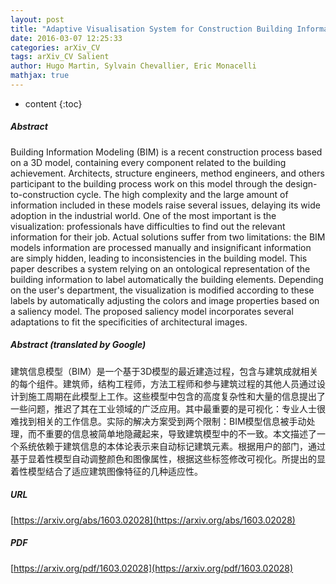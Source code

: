 ```yaml
---
layout: post
title: "Adaptive Visualisation System for Construction Building Information Models Using Saliency"
date: 2016-03-07 12:25:33
categories: arXiv_CV
tags: arXiv_CV Salient
author: Hugo Martin, Sylvain Chevallier, Eric Monacelli
mathjax: true
---
```


* content
{:toc}

##### Abstract
Building Information Modeling (BIM) is a recent construction process based on a 3D model, containing every component related to the building achievement. Architects, structure engineers, method engineers, and others participant to the building process work on this model through the design-to-construction cycle. The high complexity and the large amount of information included in these models raise several issues, delaying its wide adoption in the industrial world. One of the most important is the visualization: professionals have difficulties to find out the relevant information for their job. Actual solutions suffer from two limitations: the BIM models information are processed manually and insignificant information are simply hidden, leading to inconsistencies in the building model. This paper describes a system relying on an ontological representation of the building information to label automatically the building elements. Depending on the user's department, the visualization is modified according to these labels by automatically adjusting the colors and image properties based on a saliency model. The proposed saliency model incorporates several adaptations to fit the specificities of architectural images.

##### Abstract (translated by Google)
建筑信息模型（BIM）是一个基于3D模型的最近建造过程，包含与建筑成就相关的每个组件。建筑师，结构工程师，方法工程师和参与建筑过程的其他人员通过设计到施工周期在此模型上工作。这些模型中包含的高度复杂性和大量的信息提出了一些问题，推迟了其在工业领域的广泛应用。其中最重要的是可视化：专业人士很难找到相关的工作信息。实际的解决方案受到两个限制：BIM模型信息被手动处理，而不重要的信息被简单地隐藏起来，导致建筑模型中的不一致。本文描述了一个系统依赖于建筑信息的本体论表示来自动标记建筑元素。根据用户的部门，通过基于显着性模型自动调整颜色和图像属性，根据这些标签修改可视化。所提出的显着性模型结合了适应建筑图像特征的几种适应性。

##### URL
[https://arxiv.org/abs/1603.02028](https://arxiv.org/abs/1603.02028)

##### PDF
[https://arxiv.org/pdf/1603.02028](https://arxiv.org/pdf/1603.02028)

